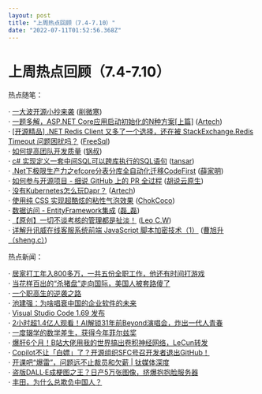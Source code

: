 ```yaml
---
layout: post
title: "上周热点回顾（7.4-7.10）"
date: "2022-07-11T01:52:56.368Z"
---
```

上周热点回顾（7.4-7.10）
================

热点随笔：

· [一大波开源小抄来袭](https://www.cnblogs.com/xueweihan/archive/2022/07/06/16449359.html) ([削微寒](https://www.cnblogs.com/xueweihan/))  
· [一题多解，ASP.NET Core应用启动初始化的N种方案\[上篇\]](https://www.cnblogs.com/artech/archive/2022/07/05/asp-net-core-hosting-01.html) ([Artech](https://www.cnblogs.com/artech/))  
· [\[开源精品\] .NET Redis Client 又多了一个选择，还在被 StackExchange.Redis Timeout 问题困扰吗？](https://www.cnblogs.com/FreeSql/archive/2022/07/08/16455983.html) ([FreeSql](https://www.cnblogs.com/FreeSql/))  
· [如何提高团队开发质量](https://www.cnblogs.com/uncleguo/archive/2022/07/04/16435007.html) ([锅叔](https://www.cnblogs.com/uncleguo/))  
· [c# 实现定义一套中间SQL可以跨库执行的SQL语句](https://www.cnblogs.com/tansar/archive/2022/07/04/16442741.html) ([tansar](https://www.cnblogs.com/tansar/))  
· [.Net下极限生产力之efcore分表分库全自动化迁移CodeFirst](https://www.cnblogs.com/xuejiaming/archive/2022/07/07/16450663.html) ([薛家明](https://www.cnblogs.com/xuejiaming/))  
· [如何参与开源项目 - 细说 GitHub 上的 PR 全过程](https://www.cnblogs.com/daniel-hutao/archive/2022/07/07/open-a-pr-in-github.html) ([胡说云原生](https://www.cnblogs.com/daniel-hutao/))  
· [没有Kubernetes怎么玩Dapr？](https://www.cnblogs.com/artech/archive/2022/07/04/dapr-custom-name-resolution.html) ([Artech](https://www.cnblogs.com/artech/))  
· [使用纯 CSS 实现超酷炫的粘性气泡效果](https://www.cnblogs.com/coco1s/archive/2022/07/05/16445448.html) ([ChokCoco](https://www.cnblogs.com/coco1s/))  
· [数据访问 - EntityFramework集成](https://www.cnblogs.com/zhenlei520/archive/2022/07/05/16325414.html) ([磊\_磊](https://www.cnblogs.com/zhenlei520/))  
· [【原创】一切不谈考核的管理都是扯淡！](https://www.cnblogs.com/leotsai/archive/2022/07/07/all-undigitalized-management-is-nonsense.html) ([Leo C.W](https://www.cnblogs.com/leotsai/))  
· [详解升讯威在线客服系统前端 JavaScript 脚本加密技术（1）](https://www.cnblogs.com/sheng_chao/archive/2022/07/05/16445609.html) ([曹旭升（sheng.c）](https://www.cnblogs.com/sheng_chao/))

热点新闻：

· [居家打工年入800多万，一共五份全职工作，他还有时间打游戏](https://news.cnblogs.com/n/723908/)  
· [当花样百出的“杀猪盘”走向国际，美国人被套路傻了](https://news.cnblogs.com/n/724242/)  
· [一个职高生的逆袭之路](https://news.cnblogs.com/n/724126/)  
· [池建强：为啥唱衰中国的企业软件的未来](https://news.cnblogs.com/n/724297/)  
· [Visual Studio Code 1.69 发布](https://news.cnblogs.com/n/724247/)  
· [2小时超1.4亿人观看！AI解锁31年前Beyond演唱会，炸出一代人青春](https://news.cnblogs.com/n/724053/)  
· [一度辍学的数学差生，获得今年菲尔兹奖](https://news.cnblogs.com/n/724110/)  
· [爆肝6个月！B站大佬用我的世界搞出卷积神经网络，LeCun转发](https://news.cnblogs.com/n/724037/)  
· [Copilot不让「白嫖」了？开源组织SFC号召开发者退出GitHub！](https://news.cnblogs.com/n/723937/)  
· [开课吧“爆雷”，问题远不止裁员和欠薪 | 钛媒体深度](https://news.cnblogs.com/n/724082/)  
· [盗版DALL·E成梗图之王？日产5万张图像，挤爆抱抱脸服务器](https://news.cnblogs.com/n/723956/)  
· [丰田，为什么总欺负中国人？](https://news.cnblogs.com/n/723884/)